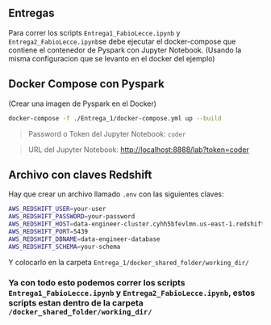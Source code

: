 ## Entregas

Para correr los scripts `Entrega1_FabioLecce.ipynb` y `Entrega2_FabioLecce.ipynb`se debe ejecutar el docker-compose que contiene el contenedor de Pyspark con Jupyter Notebook.
(Usando la misma configuracion que se levanto en el docker del ejemplo)

## Docker Compose con Pyspark
(Crear una imagen de Pyspark en el Docker)
```bash
docker-compose -f ./Entrega_1/docker-compose.yml up --build
```

> Password o Token del Jupyter Notebook: `coder`

> URL del Jupyter Notebook: [http://localhost:8888/lab?token=coder](http://localhost:8888/lab?token=coder)

## Archivo con claves Redshift

Hay que crear un archivo llamado `.env` con las siguientes claves:

```bash
AWS_REDSHIFT_USER=your-user
AWS_REDSHIFT_PASSWORD=your-password
AWS_REDSHIFT_HOST=data-engineer-cluster.cyhh5bfevlmn.us-east-1.redshift.amazonaws.com
AWS_REDSHIFT_PORT=5439
AWS_REDSHIFT_DBNAME=data-engineer-database
AWS_REDSHIFT_SCHEMA=your-schema
```

Y colocarlo en la carpeta `Entrega_1/docker_shared_folder/working_dir/`

### Ya con todo esto podemos correr los scripts `Entrega1_FabioLecce.ipynb` y `Entrega2_FabioLecce.ipynb`, estos scripts estan dentro de la carpeta `/docker_shared_folder/working_dir/`

